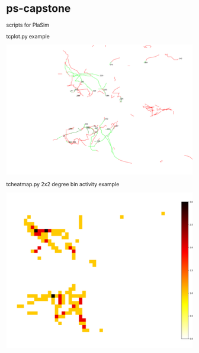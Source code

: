 # ps-capstone

scripts for PlaSim

tcplot.py example

![cyclone tracks](./images/tracks_zoom.png)

tcheatmap.py 2x2 degree bin activity example

![heatmap](./images/heatmap_activity_zoom.png)

